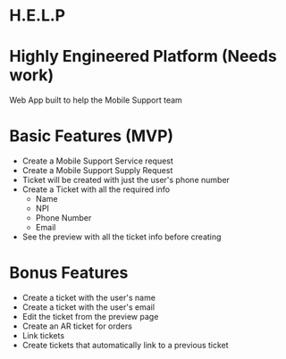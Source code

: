 # H.E.L.P
# Highly Engineered Platform (Needs work)

Web App built to help the Mobile Support team
# Basic Features (MVP)

- Create a Mobile Support Service request
- Create a Mobile Support Supply Request
- Ticket will be created with just the user's phone number
- Create a Ticket with all the required info
  - Name
  - NPI
  - Phone Number
  - Email
- See the preview with all the ticket info before creating

# Bonus Features
- Create a ticket with the user's name
- Create a ticket with the user's email
- Edit the ticket from the preview page
- Create an AR ticket for orders
- Link tickets
- Create tickets that automatically link to a previous ticket



